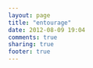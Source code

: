 ```yaml
---
layout: page
title: "entourage"
date: 2012-08-09 19:04
comments: true
sharing: true
footer: true
---
```


